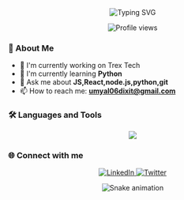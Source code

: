 <div align="center">
  <img src="https://readme-typing-svg.demolab.com?font=Fira+Code&size=30&duration=3000&pause=1000&color=2F81F7&center=true&vCenter=true&width=435&lines=Hi+there!+👋;I'm+a+Developer+%F0%9F%92%BB;Let's+build+something+cool!" alt="Typing SVG" />
</div>

<p align="center">
  <img src="https://komarev.com/ghpvc/?username=yourusername&label=Profile%20views&color=0e75b6&style=flat" alt="Profile views" />
</p>

### 🚀 About Me
- 🔭 I'm currently working on Trex Tech
- 🌱 I'm currently learning **Python**
- 💬 Ask me about **JS,React,node.js,python,git**
- 📫 How to reach me: **umyal06dixit@gmail.com**

### 🛠️ Languages and Tools
<p align="center">
  <img src="https://skillicons.dev/icons?i=js,ts,react,nodejs,python,git" />
</p>

### 🌐 Connect with me
<p align="center">
  <a href="https://linkedin.com/in/umyal-dixit">
    <img src="https://img.shields.io/badge/LinkedIn-0077B5?style=for-the-badge&logo=linkedin&logoColor=white" alt="LinkedIn" />
  </a>
  <a href="https://twitter.com/Umyal_dxt">
    <img src="https://img.shields.io/badge/Twitter-1DA1F2?style=for-the-badge&logo=twitter&logoColor=white" alt="Twitter" />
  </a>
</p>

<div align="center">
  <img src="https://github.com/Umyal06dxt/Umyal06dxt/blob/output/github-contribution-grid-snake.svg" alt="Snake animation" />
</div>
